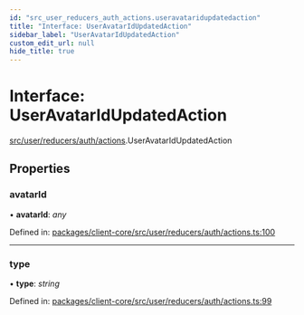```yaml
---
id: "src_user_reducers_auth_actions.useravataridupdatedaction"
title: "Interface: UserAvatarIdUpdatedAction"
sidebar_label: "UserAvatarIdUpdatedAction"
custom_edit_url: null
hide_title: true
---
```


# Interface: UserAvatarIdUpdatedAction

[src/user/reducers/auth/actions](../modules/src_user_reducers_auth_actions.md).UserAvatarIdUpdatedAction

## Properties

### avatarId

• **avatarId**: *any*

Defined in: [packages/client-core/src/user/reducers/auth/actions.ts:100](https://github.com/xr3ngine/xr3ngine/blob/a16a45d7e/packages/client-core/src/user/reducers/auth/actions.ts#L100)

___

### type

• **type**: *string*

Defined in: [packages/client-core/src/user/reducers/auth/actions.ts:99](https://github.com/xr3ngine/xr3ngine/blob/a16a45d7e/packages/client-core/src/user/reducers/auth/actions.ts#L99)
